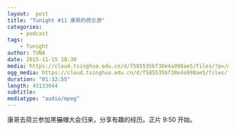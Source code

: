 ```yaml
---
layout:  post
title: "Tunight #11 康哥的荷兰游"
categories:
    - podcast
tags:
    - Tunight 
author: TUNA
date: 2015-11-15 18:30
media: https://cloud.tsinghua.edu.cn/d/f585535bf38e4a998ae5/files/?p=/m4a/2015-11-15-BlackHat.m4a&amp;dl=1
ogg_media: https://cloud.tsinghua.edu.cn/d/f585535bf38e4a998ae5/files/?p=/ogg/2015-11-15-BlackHat.ogg&amp;dl=1
duration: "01:32:55"
length: 45133044
subtitle: 
mediatype: "audio/mpeg"
---
```


康哥去荷兰参加黑<del>猫</del>帽大会归来，分享有趣的经历。正片 9:50 开始。
